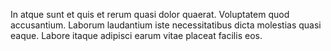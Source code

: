 In atque sunt et quis et rerum quasi dolor quaerat. Voluptatem quod accusantium. Laborum laudantium iste necessitatibus dicta molestias quasi eaque. Labore itaque adipisci earum vitae placeat facilis eos.